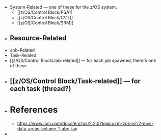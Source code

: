 - System-Related — one of these for the z/OS system.
	- [[z/OS/Control Block/PSA]]
	- [[z/OS/Control Block/CVT]]
	- [[z/OS/Control Block/SRM]]
- Resource-Related
	-
- Job-Related
- Task-Related
- [[z/OS/Control Block/Job-related]] — for each job spawned, there's one of these
- [[z/OS/Control Block/Task-related]] — for each task (thread?)
	-
- # References
	- https://www.ibm.com/docs/en/zos/2.2.0?topic=zm-zos-v2r2-mvs-data-areas-volume-1-abe-iax
-